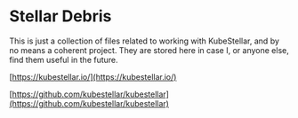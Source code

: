 # Stellar Debris
This is just a collection of files related to working with KubeStellar, and by no means a coherent project. They are stored here in case I, or anyone else, find them useful in the future.

[https://kubestellar.io/](https://kubestellar.io/)

[https://github.com/kubestellar/kubestellar](https://github.com/kubestellar/kubestellar)

